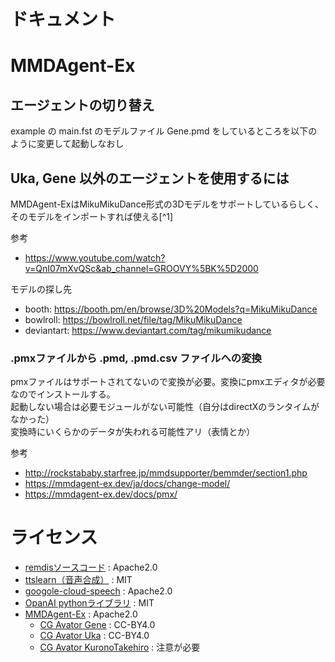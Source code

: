 # ドキュメント

# MMDAgent-Ex

## エージェントの切り替え
example の main.fst のモデルファイル Gene.pmd をしているところを以下のように変更して起動しなおし

## Uka, Gene 以外のエージェントを使用するには
MMDAgent-ExはMikuMikuDance形式の3Dモデルをサポートしているらしく、そのモデルをインポートすれば使える[^1]

参考
- https://www.youtube.com/watch?v=QnI07mXvQSc&ab_channel=GROOVY%5BK%5D2000

モデルの探し先
- booth: https://booth.pm/en/browse/3D%20Models?q=MikuMikuDance
- bowlroll: https://bowlroll.net/file/tag/MikuMikuDance
- deviantart: https://www.deviantart.com/tag/mikumikudance

### .pmxファイルから .pmd, .pmd.csv ファイルへの変換
pmxファイルはサポートされてないので変換が必要。変換にpmxエディタが必要なのでインストールする。\
起動しない場合は必要モジュールがない可能性（自分はdirectXのランタイムがなかった）\
変換時にいくらかのデータが失われる可能性アリ（表情とか）

参考
- http://rockstababy.starfree.jp/mmdsupporter/bemmder/section1.php
- https://mmdagent-ex.dev/ja/docs/change-model/
- https://mmdagent-ex.dev/docs/pmx/

# ライセンス

- [remdisソースコード](https://github.com/remdis/remdis) : Apache2.0
- [ttslearn（音声合成）](https://github.com/r9y9/ttslearn) : MIT
- [googole-cloud-speech](https://pypi.org/project/google-cloud-speech/) : Apache2.0
- [OpanAI pythonライブラリ](https://github.com/openai/openai-python) : MIT
- [MMDAgent-Ex](https://mmdagent-ex.dev/ja/docs/license-and-guideline/) : Apache2.0
  - [CG Avator Gene](https://github.com/mmdagent-ex/gene/blob/main/README.ja.md) : CC-BY4.0
  - [CG Avator Uka](https://github.com/mmdagent-ex/uka/blob/main/README.ja.md) : CC-BY4.0
  - [CG Avator KuronoTakehiro](https://booth.pm/en/items/3520385) : 注意が必要


